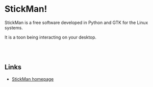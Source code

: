 StickMan!
=================

StickMan is a free software developed in Python and GTK for the Linux systems.

It is a toon being interacting on your desktop.

<br><br>
## Links
* [StickMan homepage](https://Andy-thor.github.io/stickman)
